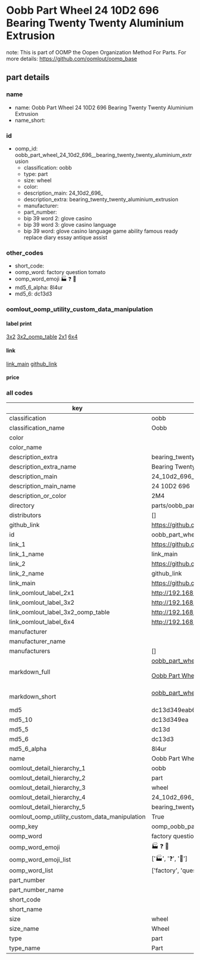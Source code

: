 # Oobb Part Wheel 24 10D2 696  Bearing Twenty Twenty Aluminium Extrusion  

note: This is part of OOMP the Oopen Organization Method For Parts. For more details: https://github.com/oomlout/oomp_base

##  part details





### name
* name: Oobb Part Wheel 24 10D2 696  Bearing Twenty Twenty Aluminium Extrusion
* name_short: 
### id
* oomp_id: oobb_part_wheel_24_10d2_696__bearing_twenty_twenty_aluminium_extrusion
  * classification: oobb
  * type: part
  * size: wheel
  * color: 
  * description_main: 24_10d2_696_
  * description_extra: bearing_twenty_twenty_aluminium_extrusion
  * manufacturer: 
  * part_number: 
  * bip 39 word 2: glove casino
  * bip 39 word 3: glove casino language
  * bip 39 word: glove casino language game ability famous ready replace diary essay antique assist

### other_codes
* short_code: 
* oomp_word: factory question tomato
* oomp_word_emoji :factory: :question: :tomato:
* md5_6_alpha: 8l4ur
* md5_6: dc13d3






### oomlout_oomp_utility_custom_data_manipulation
#### label print
[3x2](http://192.168.1.245:1112/?label=oomp%208l4ur)
[3x2_oomp_table](http://192.168.1.107:1112/?label=oomp%208l4ur)
[2x1](http://192.168.1.242:1112/?label=oomp%208l4ur)
[6x4](http://192.168.1.55:1112/?label=oomp%208l4ur)    

#### link

[link_main](https://github.com/oomlout/oomlout_oomp_current_version_messy/tree/main/parts/oobb_part_wheel_24_10d2_696__bearing_twenty_twenty_aluminium_extrusion) [github_link](https://github.com/oomlout/oomlout_oomp_part_src/tree/main/parts/oobb_part_wheel_24_10d2_696__bearing_twenty_twenty_aluminium_extrusion)                             

#### price







### all codes 
| key | value |  
| --- | --- |  
| classification | oobb |  
| classification_name | Oobb |  
| color |  |  
| color_name |  |  
| description_extra | bearing_twenty_twenty_aluminium_extrusion |  
| description_extra_name | Bearing Twenty Twenty Aluminium Extrusion |  
| description_main | 24_10d2_696_ |  
| description_main_name | 24 10D2 696  |  
| description_or_color | 2M4 |  
| directory | parts/oobb_part_wheel_24_10d2_696__bearing_twenty_twenty_aluminium_extrusion |  
| distributors | [] |  
| github_link | https://github.com/oomlout/oomlout_oomp_part_src/tree/main/parts/oobb_part_wheel_24_10d2_696__bearing_twenty_twenty_aluminium_extrusion |  
| id | oobb_part_wheel_24_10d2_696__bearing_twenty_twenty_aluminium_extrusion |  
| link_1 | https://github.com/oomlout/oomlout_oomp_current_version_messy/tree/main/parts/oobb_part_wheel_24_10d2_696__bearing_twenty_twenty_aluminium_extrusion |  
| link_1_name | link_main |  
| link_2 | https://github.com/oomlout/oomlout_oomp_part_src/tree/main/parts/oobb_part_wheel_24_10d2_696__bearing_twenty_twenty_aluminium_extrusion |  
| link_2_name | github_link |  
| link_main | https://github.com/oomlout/oomlout_oomp_current_version_messy/tree/main/parts/oobb_part_wheel_24_10d2_696__bearing_twenty_twenty_aluminium_extrusion |  
| link_oomlout_label_2x1 | http://192.168.1.242:1112/?label=oomp%208l4ur |  
| link_oomlout_label_3x2 | http://192.168.1.245:1112/?label=oomp%208l4ur |  
| link_oomlout_label_3x2_oomp_table | http://192.168.1.107:1112/?label=oomp%208l4ur |  
| link_oomlout_label_6x4 | http://192.168.1.55:1112/?label=oomp%208l4ur |  
| manufacturer |  |  
| manufacturer_name |  |  
| manufacturers | [] |  
| markdown_full | [oobb_part_wheel_24_10d2_696__bearing_twenty_twenty_aluminium_extrusion](https://github.com/oomlout/oomlout_oomp_current_version_messy/tree/main/parts/oobb_part_wheel_24_10d2_696__bearing_twenty_twenty_aluminium_extrusion)<br>[](https://github.com/oomlout/oomlout_oomp_current_version_messy/tree/main/parts/oobb_part_wheel_24_10d2_696__bearing_twenty_twenty_aluminium_extrusion)<br>[Oobb Part Wheel 24 10D2 696  Bearing Twenty Twenty Aluminium Extrusion](https://github.com/oomlout/oomlout_oomp_current_version_messy/tree/main/parts/oobb_part_wheel_24_10d2_696__bearing_twenty_twenty_aluminium_extrusion)<br><br> |  
| markdown_short | [oobb_part_wheel_24_10d2_696__bearing_twenty_twenty_aluminium_extrusion](https://github.com/oomlout/oomlout_oomp_current_version_messy/tree/main/parts/oobb_part_wheel_24_10d2_696__bearing_twenty_twenty_aluminium_extrusion)<br><br> |  
| md5 | dc13d349eab6d6594a8015f2f9c8db1d |  
| md5_10 | dc13d349ea |  
| md5_5 | dc13d |  
| md5_6 | dc13d3 |  
| md5_6_alpha | 8l4ur |  
| name | Oobb Part Wheel 24 10D2 696  Bearing Twenty Twenty Aluminium Extrusion |  
| oomlout_detail_hierarchy_1 | oobb |  
| oomlout_detail_hierarchy_2 | part |  
| oomlout_detail_hierarchy_3 | wheel |  
| oomlout_detail_hierarchy_4 | 24_10d2_696_ |  
| oomlout_detail_hierarchy_5 | bearing_twenty_twenty_aluminium_extrusion |  
| oomlout_oomp_utility_custom_data_manipulation | True |  
| oomp_key | oomp_oobb_part_wheel_24_10d2_696__bearing_twenty_twenty_aluminium_extrusion |  
| oomp_word | factory question tomato |  
| oomp_word_emoji | :factory: :question: :tomato: |  
| oomp_word_emoji_list | [':factory:', ':question:', ':tomato:'] |  
| oomp_word_list | ['factory', 'question', 'tomato'] |  
| part_number |  |  
| part_number_name |  |  
| short_code |  |  
| short_name |  |  
| size | wheel |  
| size_name | Wheel |  
| type | part |  
| type_name | Part |  
